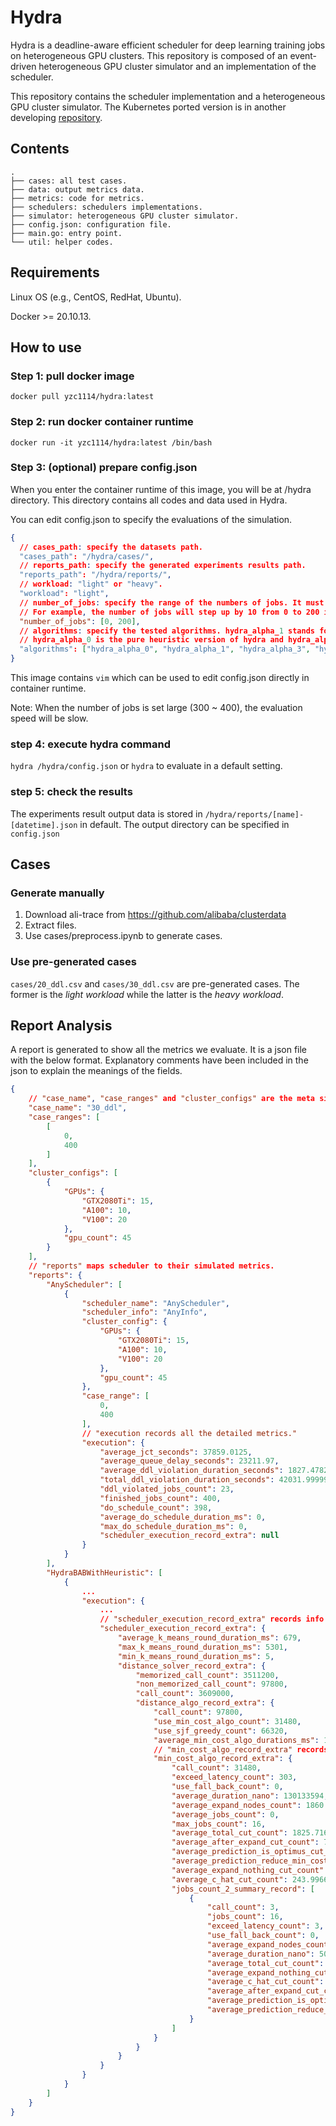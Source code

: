 # Hydra
Hydra is a deadline-aware efficient scheduler for deep learning training jobs on heterogeneous GPU clusters. This repository is composed of an event-driven heterogeneous GPU cluster simulator and an implementation of the scheduler.

This repository contains the scheduler implementation and a heterogeneous GPU cluster simulator. The Kubernetes ported version is in another developing [repository](https://github.com/MLSched/UNS).

## Contents
```
.
├── cases: all test cases.
├── data: output metrics data.
├── metrics: code for metrics.
├── schedulers: schedulers implementations.
├── simulator: heterogeneous GPU cluster simulator.
├── config.json: configuration file.
├── main.go: entry point.
└── util: helper codes.

```
## Requirements
Linux OS (e.g., CentOS, RedHat, Ubuntu).

Docker >= 20.10.13.

## How to use

### Step 1: pull docker image
`docker pull yzc1114/hydra:latest`

### Step 2: run docker container runtime
`docker run -it yzc1114/hydra:latest /bin/bash`

### Step 3: (optional) prepare config.json
When you enter the container runtime of this image, you will be at /hydra directory.
This directory contains all codes and data used in Hydra.

You can edit config.json to specify the evaluations of the simulation.
``` json
{
  // cases_path: specify the datasets path.  
  "cases_path": "/hydra/cases/",
  // reports_path: specify the generated experiments results path.
  "reports_path": "/hydra/reports/",
  // workload: "light" or "heavy".
  "workload": "light", 
  // number_of_jobs: specify the range of the numbers of jobs. It must contain 2 integers that form a range. Each number will be fixed to a multiple of 10.
  // For example, the number of jobs will step up by 10 from 0 to 200 in this case. Max number of jobs is restricted to 400.
  "number_of_jobs": [0, 200], 
  // algorithms: specify the tested algorithms. hydra_alpha_1 stands for the parameter alpha is 1 second
  // hydra_alpha_0 is the pure heuristic version of hydra and hydra_alpha_5 is the default version of hydra.
  "algorithms": ["hydra_alpha_0", "hydra_alpha_1", "hydra_alpha_3", "hydra_alpha_5", "hydra_alpha_7", "hydra_alpha_9", "allox", "gavel", "chronus"]
}
```
This image contains `vim` which can be used to edit config.json directly in container runtime.

Note: When the number of jobs is set large (300 ~ 400), the evaluation speed will be slow.

### step 4: execute hydra command
`hydra /hydra/config.json` or `hydra` to evaluate in a default setting.

### step 5: check the results

The experiments result output data is stored in `/hydra/reports/[name]-[datetime].json` in default.
The output directory can be specified in `config.json`

## Cases

### Generate manually
1. Download ali-trace from https://github.com/alibaba/clusterdata
2. Extract files.
3. Use cases/preprocess.ipynb to generate cases.

### Use pre-generated cases
`cases/20_ddl.csv` and `cases/30_ddl.csv` are pre-generated cases.
The former is the _light workload_ while the latter is the _heavy workload_.

## Report Analysis
A report is generated to show all the metrics we evaluate. It is a json file with the below format. Explanatory comments have been included in the json to explain the meanings of the fields.
``` json
{
    // "case_name", "case_ranges" and "cluster_configs" are the meta simulation parameters of this report.
	"case_name": "30_ddl", 
	"case_ranges": [
		[
			0,
			400
		]
	],
	"cluster_configs": [
		{
			"GPUs": {
				"GTX2080Ti": 15,
				"A100": 10,
				"V100": 20
			},
			"gpu_count": 45
		}
	],
	// "reports" maps scheduler to their simulated metrics.
	"reports": {
		"AnyScheduler": [
			{
				"scheduler_name": "AnyScheduler",
				"scheduler_info": "AnyInfo",
				"cluster_config": {
					"GPUs": {
						"GTX2080Ti": 15,
						"A100": 10,
						"V100": 20
					},
					"gpu_count": 45
				},
				"case_range": [
					0,
					400
				],
				// "execution records all the detailed metrics."
				"execution": {
					"average_jct_seconds": 37859.0125,
					"average_queue_delay_seconds": 23211.97,
					"average_ddl_violation_duration_seconds": 1827.4782608695627,
					"total_ddl_violation_duration_seconds": 42031.99999999994,
					"ddl_violated_jobs_count": 23,
					"finished_jobs_count": 400,
					"do_schedule_count": 398,
					"average_do_schedule_duration_ms": 0,
					"max_do_schedule_duration_ms": 0,
					"scheduler_execution_record_extra": null
				}
			}
		],
		"HydraBABWithHeuristic": [
			{
			    ...
				"execution": {
				    ...
				    // "scheduler_execution_record_extra" records info for specific scheduler. 
					"scheduler_execution_record_extra": {
						"average_k_means_round_duration_ms": 679,
						"max_k_means_round_duration_ms": 5301,
						"min_k_means_round_duration_ms": 5,
						"distance_solver_record_extra": {
							"memorized_call_count": 3511200,
							"non_memorized_call_count": 97800,
							"call_count": 3609000,
							"distance_algo_record_extra": {
								"call_count": 97800,
								"use_min_cost_algo_count": 31480,
								"use_sjf_greedy_count": 66320,
								"average_min_cost_algo_durations_ms": 136,
								// "min_cost_algo_record_extra" records min-cost algorithm execution details.
								"min_cost_algo_record_extra": {
									"call_count": 31480,
									"exceed_latency_count": 303,
									"use_fall_back_count": 0,
									"average_duration_nano": 130133594,
									"average_expand_nodes_count": 1860.141836086404,
									"average_jobs_count": 0,
									"max_jobs_count": 16,
									"average_total_cut_count": 1825.7169631512072,
									"average_after_expand_cut_count": 744.4926937738246,
									"average_prediction_is_optimus_cut_count": 18.36207115628971,
									"average_prediction_reduce_min_cost_count": 0,
									"average_expand_nothing_cut_count": 0,
									"average_c_hat_cut_count": 243.99666454891994,
									"jobs_count_2_summary_record": [
										{
											"call_count": 3,
											"jobs_count": 16,
											"exceed_latency_count": 3,
											"use_fall_back_count": 0,
											"average_expand_nodes_count": 254616.66666666666,
											"average_duration_nano": 5000072888,
											"average_total_cut_count": 194211.33333333334,
											"average_expand_nothing_cut_count": 0,
											"average_c_hat_cut_count": 0,
											"average_after_expand_cut_count": 60358.666666666664,
											"average_prediction_is_optimus_cut_count": 2606.3333333333335,
											"average_prediction_reduce_min_cost_count": 0
										}
									]
								}
							}
						}
					}
				}
			}
		]
	}
}
```
